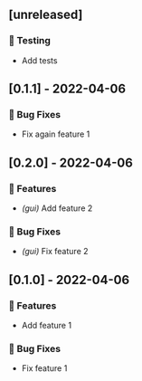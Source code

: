 ## [unreleased]

### 🧪 Testing

- Add tests
## [0.1.1] - 2022-04-06

### 🐛 Bug Fixes

- Fix again feature 1
## [0.2.0] - 2022-04-06

### 🚀 Features

- *(gui)* Add feature 2

### 🐛 Bug Fixes

- *(gui)* Fix feature 2
## [0.1.0] - 2022-04-06

### 🚀 Features

- Add feature 1

### 🐛 Bug Fixes

- Fix feature 1
